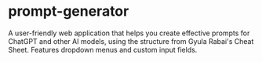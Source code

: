 # prompt-generator
A user-friendly web application that helps you create effective prompts for ChatGPT and other AI models, using the structure from Gyula Rabai's Cheat Sheet.  Features dropdown menus and custom input fields.

